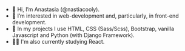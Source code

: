 - 👋 Hi, I’m Anastasia (@nastiacooly).
- 👀 I’m interested in web-development and, particularly, in front-end development.
- 🌱 In my projects I use HTML, CSS (Sass/Scss), Bootstrap, vanilla Javascript and Python (with Django Framework).
- 👩🏻 I'm also currently studying React.
